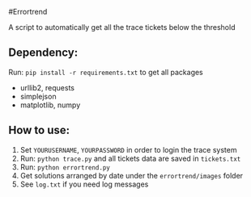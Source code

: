 #Errortrend

A script to automatically get all the trace tickets below the threshold

## Dependency:
Run: `pip install -r requirements.txt` to get all packages
* urllib2, requests
* simplejson
* matplotlib, numpy


## How to use:

1. Set `YOURUSERNAME`, `YOURPASSWORD` in order to login the trace system
2. Run: `python trace.py` and all tickets data are saved in `tickets.txt`
3. Run: `python errortrend.py`
4. Get solutions arranged by date under the `errortrend/images` folder
5. See `log.txt` if you need log messages
